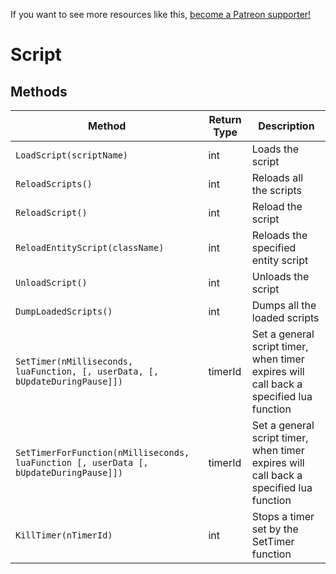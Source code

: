 <!-- TITLE: Script -->

If you want to see more resources like this, [become a Patreon supporter!](https://www.patreon.com/fireundubh) 

# Script
## Methods

Method | Return Type | Description
--- | --- | ---
`LoadScript(scriptName)` | int | Loads the script
`ReloadScripts()` | int | Reloads all the scripts
`ReloadScript()` | int | Reload the script
`ReloadEntityScript(className)` | int | Reloads the specified entity script
`UnloadScript()` | int | Unloads the script
`DumpLoadedScripts()` | int | Dumps all the loaded scripts
`SetTimer(nMilliseconds, luaFunction, [, userData, [, bUpdateDuringPause]])` | timerId | Set a general script timer, when timer expires will call back a specified lua function
`SetTimerForFunction(nMilliseconds, luaFunction [, userData [, bUpdateDuringPause]])` | timerId | Set a general script timer, when timer expires will call back a specified lua function
`KillTimer(nTimerId)` | int | Stops a timer set by the SetTimer function